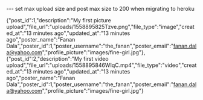 --- set max upload size and post max size to 200 when migrating to heroku

{"post_id":1,"description":"My first picture upload","file_url":"uploads\/1558895825Tzve.png","file_type":"image","created_at":"13 minutes ago","updated_at":"13 minutes ago","poster_name":"Fanan Dala","poster_id":1,"poster_username":"the_fanan","poster_email":"fanan.dala@yahoo.com","profile_picture":"images\/fine-girl.jpg"},{"post_id":2,"description":"My first video upload","file_url":"uploads\/1558895846WIqC.mp4","file_type":"video","created_at":"13 minutes ago","updated_at":"13 minutes ago","poster_name":"Fanan Dala","poster_id":1,"poster_username":"the_fanan","poster_email":"fanan.dala@yahoo.com","profile_picture":"images\/fine-girl.jpg"}